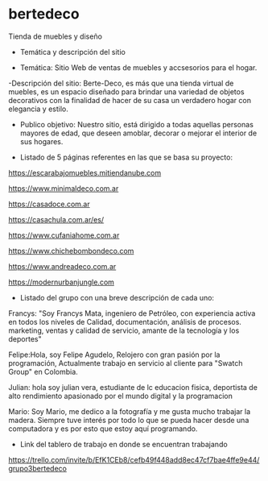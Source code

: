 # bertedeco
Tienda de muebles y diseño

- Temática y descripción del sitio
 
- Temática:
Sitio Web de ventas de muebles y accsesorios para el hogar.

-Descripción del sitio:
Berte-Deco, es más que una tienda virtual de muebles, es un espacio diseñado para brindar una variedad de objetos decorativos con la finalidad de hacer de su casa un verdadero hogar con elegancia y estilo.

- Publico objetivo:
Nuestro sitio, está dirigido a todas aquellas personas mayores de edad, que deseen amoblar, decorar o mejorar el interior de sus hogares.
 
- Listado de 5 páginas referentes en las que se basa su proyecto:

https://escarabajomuebles.mitiendanube.com

https://www.minimaldeco.com.ar

https://casadoce.com.ar

https://casachula.com.ar/es/

https://www.cufaniahome.com.ar

https://www.chichebombondeco.com

https://www.andreadeco.com.ar

https://modernurbanjungle.com

- Listado del grupo con una breve descripción de cada uno:

Francys: "Soy Francys Mata, ingeniero de Petróleo,  con experiencia activa en todos los niveles de  Calidad, documentación, análisis de procesos. marketing, ventas y calidad de servicio, amante de la tecnología y los deportes"

Felipe:Hola, soy Felipe Agudelo,  Relojero con gran pasión por la programación, Actualmente trabajo en servicio al cliente para "Swatch Group" en Colombia.

Julian: hola soy julian vera, estudiante de lc educacion fisica, deportista de alto rendimiento apasionado por el mundo digital y la programacion

Mario: Soy Mario, me dedico a la fotografía y me gusta mucho trabajar la madera. Siempre tuve interés por todo lo que se pueda hacer desde una computadora y es por esto que estoy aquí programando.

- Link del tablero de trabajo en donde se encuentran trabajando

https://trello.com/invite/b/EfK1CEb8/cefb49f448add8ec47cf7bae4ffe9e44/grupo3bertedeco
